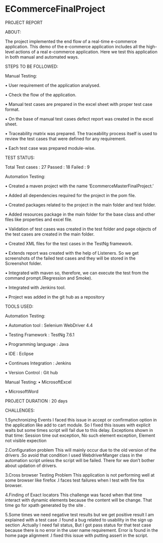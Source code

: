 # ECommerceFinalProject
PROJECT REPORT

ABOUT:

The project implemented the end flow of a real-time e-commerce application. This demo of the e-commerce
application includes all the high-level actions of a real e-commerce application. Here we test this application in
both manual and automated ways.

STEPS TO BE FOLLOWED:

Manual Testing:

• User requirement of the application analysed.

• Check the flow of the application.

• Manual test cases are prepared in the excel sheet with proper test case format.

• On the base of manual test cases defect report was created in the excel sheet.

• Traceability matrix was prepared. The traceability process itself is used to review the test cases that
were defined for any requirement.

• Each test case was prepared module-wise.

TEST STATUS:

Total Test cases : 27
Passed : 18
Failed : 9

Automation Testing:

• Created a maven project with the name ‘EcommerceMasterFinalProject.’

• Added all dependencies required for the project in the pom file.

• Created packages related to the project in the main folder and test folder.

• Added resources package in the main folder for the base class and other files like properties and excel
file.

• Validation of test cases was created in the test folder and page objects of the test cases are created in
the main folder.

• Created XML files for the test cases in the TestNg framework.

• Extends report was created with the help of Listeners. So we get screenshots of the failed test cases
and they will be stored in the Screenshot folder.

• Integrated with maven so, therefore, we can execute the test from the command prompt.(Regression
and Smoke).

• Integrated with Jenkins tool.

• Project was added in the git hub as a repository

TOOLS USED:

Automation Testing:

• Automation tool : Selenium WebDriver 4.4

• Testing Framework : TestNg 7.6.1

• Programming language : Java

• IDE : Eclipse

• Continues Integration : Jenkins

• Version Control : Git hub

Manual Testing:
• MicrosoftExcel

• MicrosoftWord

PROJECT DURATION : 20 days

CHALLENGES:

1.Synchronizing Events
I faced this issue in accept or confirmation option in the application like add to cart module. So I fixed this issues
with explicit waits but some times script will fail due to this delay.
Exceptions shown in that time:
Session time out exception, No such element exception, Element not visible expection

2.Configuration problem
This will mainly occur due to the old version of the drivers .So avoid that condition I used WebdriverManger class
in the automation script unless the script will be failed. There for we don’t bother about updation of drivers.

3.Cross browser Testing Problem
This application is not performing well at some browser like firefox .I faces test failures when I test with fire fox
browser.

4.Finding of Exact locators
This challenge was faced when that time interact with dynamic elements because the content will be change.
That time go for xpath generated by the site .

5.Some times we need negative test results but we get positive result
I am explained with a test case .I found a bug related to usability in the sign up section .Actually I need fail status,
But I got pass status for that test case because there is no error in the user name requirement. Error is found
in the home page alignment .I fixed this issue with putting assert in the script.
